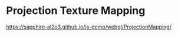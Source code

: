 Projection Texture Mapping
=================================

https://sapphire-al2o3.github.io/js-demo/webgl/ProjectionMapping/
